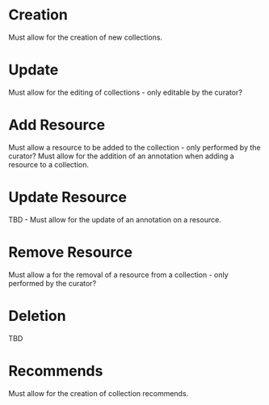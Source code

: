 <!-- TODO Some specs need clarity here. Who is allowed to do what (verify)? Add resource should be it's own endpoint? Update resource/annotation? Deletion? -->

# Creation

Must allow for the creation of new collections.

# Update

Must allow for the editing of collections - only editable by the curator?

# Add Resource

Must allow a resource to be added to the collection - only performed by the curator?
Must allow for the addition of an annotation when adding a resource to a collection.

# Update Resource

TBD - Must allow for the update of an annotation on a resource.

# Remove Resource

Must allow a for the removal of a resource from a collection - only performed by the curator?

# Deletion

TBD

# Recommends

Must allow for the creation of collection recommends.

